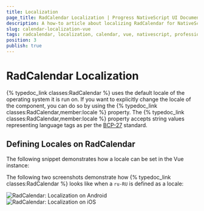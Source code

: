 ```yaml
---
title: Localization
page_title: RadCalendar Localization | Progress NativeScript UI Documentation
description: A how-to article about localizing RadCalendar for NativeScript.
slug: calendar-localization-vue
tags: radcalendar, localization, calendar, vue, nativescript, professional, ui
position: 3
publish: true
---
```


# RadCalendar Localization
{% typedoc_link classes:RadCalendar %} uses the default locale of the operating system it is run on. If you want to explicitly change the locale of the component, you can do so by using the {% typedoc_link classes:RadCalendar,member:locale %} property. The {% typedoc_link classes:RadCalendar,member:locale %} property accepts string values representing language tags as per the [BCP-27](https://tools.ietf.org/html/bcp47) standard.

## Defining Locales on RadCalendar

The following snippet demonstrates how a locale can be set in the Vue instance:

<snippet id='calendar-localization-vue'/>

The following two screenshots demonstrate how {% typedoc_link classes:RadCalendar %} looks like when a `ru-RU` is defined as a locale:

![RadCalendar: Localization on Android](../../../ui/img/ns_ui/calendar-localization-android.png "Android") ![RadCalendar: Localization on iOS](../../../ui/img/ns_ui/calendar-localization-ios.png "iOS")
